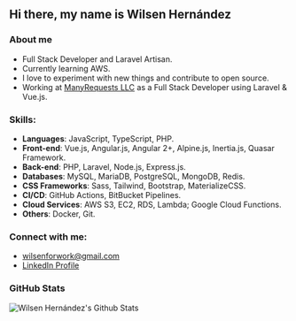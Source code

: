## Hi there, my name is Wilsen Hernández

### About me

- Full Stack Developer and Laravel Artisan.
- Currently learning AWS.
- I love to experiment with new things and contribute to open source.
- Working at [ManyRequests LLC](https://manyrequests.com/) as a Full Stack Developer using Laravel & Vue.js.

### Skills:

- **Languages**: JavaScript, TypeScript, PHP.
- **Front-end**: Vue.js, Angular.js, Angular 2+, Alpine.js, Inertia.js, Quasar Framework.
- **Back-end**: PHP, Laravel, Node.js, Express.js.
- **Databases**: MySQL, MariaDB, PostgreSQL, MongoDB, Redis.
- **CSS Frameworks**: Sass, Tailwind, Bootstrap, MaterializeCSS.
- **CI/CD**: GitHub Actions, BitBucket Pipelines.
- **Cloud Services**: AWS S3, EC2, RDS, Lambda; Google Cloud Functions.
- **Others**: Docker, Git.

### Connect with me:

- [wilsenforwork@gmail.com][email]
- [LinkedIn Profile][linkedin]

### GitHub Stats

<img align="left" alt="Wilsen Hernández's Github Stats" src="https://github-readme-stats.vercel.app/api?username=wilsenhc&show_icons=true&hide_border=true&count_private=true&theme=vue-dark" />

[email]: mailto:wilsenforwork@gmail.com
[linkedin]: https://linkedin.com/in/wilsenhc
